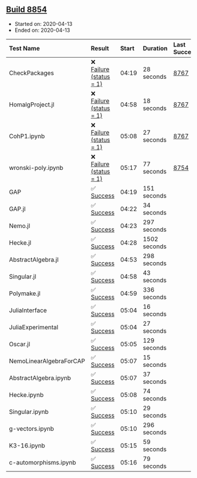 ## [Build 8854](https://oscarci.mathematik.uni-kl.de/job/oscar/8854/)

* Started on: 2020-04-13
* Ended on: 2020-04-13

| Test Name    | Result | Start | Duration | Last Success | First Failure |
|:-------------|:-------|:------|:---------|:-------------|:--------------|
| CheckPackages | ❌ [Failure (status = 1)](https://oscarci.mathematik.uni-kl.de/job/oscar/8854/artifact/logs/build-8854/CheckPackages.log) | 04:19 | 28 seconds | [8767](https://oscarci.mathematik.uni-kl.de/job/oscar/8767/) | [8768](https://oscarci.mathematik.uni-kl.de/job/oscar/8768/) |
| HomalgProject.jl | ❌ [Failure (status = 1)](https://oscarci.mathematik.uni-kl.de/job/oscar/8854/artifact/logs/build-8854/HomalgProject.jl.log) | 04:58 | 18 seconds | [8767](https://oscarci.mathematik.uni-kl.de/job/oscar/8767/) | [8768](https://oscarci.mathematik.uni-kl.de/job/oscar/8768/) |
| CohP1.ipynb | ❌ [Failure (status = 1)](https://oscarci.mathematik.uni-kl.de/job/oscar/8854/artifact/logs/build-8854/CohP1.ipynb.log) | 05:08 | 27 seconds | [8767](https://oscarci.mathematik.uni-kl.de/job/oscar/8767/) | [8768](https://oscarci.mathematik.uni-kl.de/job/oscar/8768/) |
| wronski-poly.ipynb | ❌ [Failure (status = 1)](https://oscarci.mathematik.uni-kl.de/job/oscar/8854/artifact/logs/build-8854/wronski-poly.ipynb.log) | 05:17 | 77 seconds | [8754](https://oscarci.mathematik.uni-kl.de/job/oscar/8754/) | [8755](https://oscarci.mathematik.uni-kl.de/job/oscar/8755/) |
| GAP | ✅ [Success](https://oscarci.mathematik.uni-kl.de/job/oscar/8854/artifact/logs/build-8854/GAP.log) | 04:19 | 151 seconds |  |  |
| GAP.jl | ✅ [Success](https://oscarci.mathematik.uni-kl.de/job/oscar/8854/artifact/logs/build-8854/GAP.jl.log) | 04:22 | 34 seconds |  |  |
| Nemo.jl | ✅ [Success](https://oscarci.mathematik.uni-kl.de/job/oscar/8854/artifact/logs/build-8854/Nemo.jl.log) | 04:23 | 297 seconds |  |  |
| Hecke.jl | ✅ [Success](https://oscarci.mathematik.uni-kl.de/job/oscar/8854/artifact/logs/build-8854/Hecke.jl.log) | 04:28 | 1502 seconds |  |  |
| AbstractAlgebra.jl | ✅ [Success](https://oscarci.mathematik.uni-kl.de/job/oscar/8854/artifact/logs/build-8854/AbstractAlgebra.jl.log) | 04:53 | 298 seconds |  |  |
| Singular.jl | ✅ [Success](https://oscarci.mathematik.uni-kl.de/job/oscar/8854/artifact/logs/build-8854/Singular.jl.log) | 04:58 | 43 seconds |  |  |
| Polymake.jl | ✅ [Success](https://oscarci.mathematik.uni-kl.de/job/oscar/8854/artifact/logs/build-8854/Polymake.jl.log) | 04:59 | 336 seconds |  |  |
| JuliaInterface | ✅ [Success](https://oscarci.mathematik.uni-kl.de/job/oscar/8854/artifact/logs/build-8854/JuliaInterface.log) | 05:04 | 16 seconds |  |  |
| JuliaExperimental | ✅ [Success](https://oscarci.mathematik.uni-kl.de/job/oscar/8854/artifact/logs/build-8854/JuliaExperimental.log) | 05:04 | 27 seconds |  |  |
| Oscar.jl | ✅ [Success](https://oscarci.mathematik.uni-kl.de/job/oscar/8854/artifact/logs/build-8854/Oscar.jl.log) | 05:05 | 129 seconds |  |  |
| NemoLinearAlgebraForCAP | ✅ [Success](https://oscarci.mathematik.uni-kl.de/job/oscar/8854/artifact/logs/build-8854/NemoLinearAlgebraForCAP.log) | 05:07 | 15 seconds |  |  |
| AbstractAlgebra.ipynb | ✅ [Success](https://oscarci.mathematik.uni-kl.de/job/oscar/8854/artifact/logs/build-8854/AbstractAlgebra.ipynb.log) | 05:07 | 37 seconds |  |  |
| Hecke.ipynb | ✅ [Success](https://oscarci.mathematik.uni-kl.de/job/oscar/8854/artifact/logs/build-8854/Hecke.ipynb.log) | 05:08 | 74 seconds |  |  |
| Singular.ipynb | ✅ [Success](https://oscarci.mathematik.uni-kl.de/job/oscar/8854/artifact/logs/build-8854/Singular.ipynb.log) | 05:10 | 29 seconds |  |  |
| g-vectors.ipynb | ✅ [Success](https://oscarci.mathematik.uni-kl.de/job/oscar/8854/artifact/logs/build-8854/g-vectors.ipynb.log) | 05:10 | 296 seconds |  |  |
| K3-16.ipynb | ✅ [Success](https://oscarci.mathematik.uni-kl.de/job/oscar/8854/artifact/logs/build-8854/K3-16.ipynb.log) | 05:15 | 59 seconds |  |  |
| c-automorphisms.ipynb | ✅ [Success](https://oscarci.mathematik.uni-kl.de/job/oscar/8854/artifact/logs/build-8854/c-automorphisms.ipynb.log) | 05:16 | 79 seconds |  |  |
